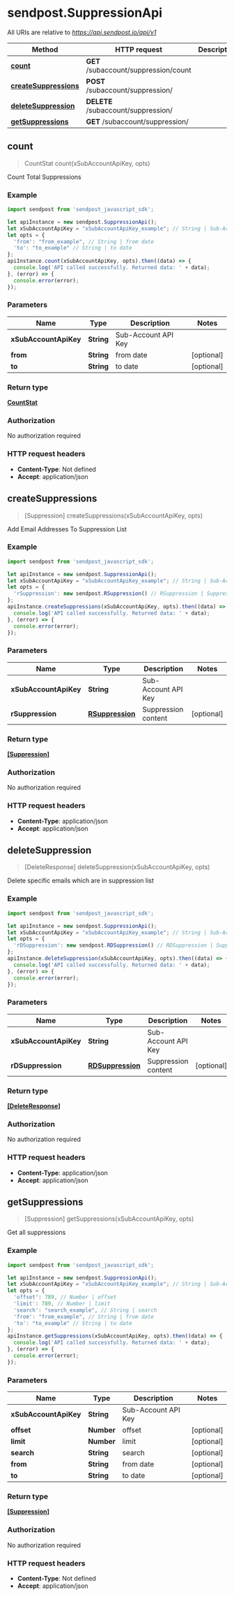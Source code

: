 # sendpost.SuppressionApi

All URIs are relative to *https://api.sendpost.io/api/v1*

Method | HTTP request | Description
------------- | ------------- | -------------
[**count**](SuppressionApi.md#count) | **GET** /subaccount/suppression/count | 
[**createSuppressions**](SuppressionApi.md#createSuppressions) | **POST** /subaccount/suppression/ | 
[**deleteSuppression**](SuppressionApi.md#deleteSuppression) | **DELETE** /subaccount/suppression/ | 
[**getSuppressions**](SuppressionApi.md#getSuppressions) | **GET** /subaccount/suppression/ | 



## count

> CountStat count(xSubAccountApiKey, opts)



Count Total Suppressions

### Example

```javascript
import sendpost from 'sendpost_javascript_sdk';

let apiInstance = new sendpost.SuppressionApi();
let xSubAccountApiKey = "xSubAccountApiKey_example"; // String | Sub-Account API Key
let opts = {
  'from': "from_example", // String | from date
  'to': "to_example" // String | to date
};
apiInstance.count(xSubAccountApiKey, opts).then((data) => {
  console.log('API called successfully. Returned data: ' + data);
}, (error) => {
  console.error(error);
});

```

### Parameters


Name | Type | Description  | Notes
------------- | ------------- | ------------- | -------------
 **xSubAccountApiKey** | **String**| Sub-Account API Key | 
 **from** | **String**| from date | [optional] 
 **to** | **String**| to date | [optional] 

### Return type

[**CountStat**](CountStat.md)

### Authorization

No authorization required

### HTTP request headers

- **Content-Type**: Not defined
- **Accept**: application/json


## createSuppressions

> [Suppression] createSuppressions(xSubAccountApiKey, opts)



Add Email Addresses To Suppression List

### Example

```javascript
import sendpost from 'sendpost_javascript_sdk';

let apiInstance = new sendpost.SuppressionApi();
let xSubAccountApiKey = "xSubAccountApiKey_example"; // String | Sub-Account API Key
let opts = {
  'rSuppression': new sendpost.RSuppression() // RSuppression | Suppression content
};
apiInstance.createSuppressions(xSubAccountApiKey, opts).then((data) => {
  console.log('API called successfully. Returned data: ' + data);
}, (error) => {
  console.error(error);
});

```

### Parameters


Name | Type | Description  | Notes
------------- | ------------- | ------------- | -------------
 **xSubAccountApiKey** | **String**| Sub-Account API Key | 
 **rSuppression** | [**RSuppression**](RSuppression.md)| Suppression content | [optional] 

### Return type

[**[Suppression]**](Suppression.md)

### Authorization

No authorization required

### HTTP request headers

- **Content-Type**: application/json
- **Accept**: application/json


## deleteSuppression

> [DeleteResponse] deleteSuppression(xSubAccountApiKey, opts)



Delete specific emails which are in suppression list

### Example

```javascript
import sendpost from 'sendpost_javascript_sdk';

let apiInstance = new sendpost.SuppressionApi();
let xSubAccountApiKey = "xSubAccountApiKey_example"; // String | Sub-Account API Key
let opts = {
  'rDSuppression': new sendpost.RDSuppression() // RDSuppression | Suppression content
};
apiInstance.deleteSuppression(xSubAccountApiKey, opts).then((data) => {
  console.log('API called successfully. Returned data: ' + data);
}, (error) => {
  console.error(error);
});

```

### Parameters


Name | Type | Description  | Notes
------------- | ------------- | ------------- | -------------
 **xSubAccountApiKey** | **String**| Sub-Account API Key | 
 **rDSuppression** | [**RDSuppression**](RDSuppression.md)| Suppression content | [optional] 

### Return type

[**[DeleteResponse]**](DeleteResponse.md)

### Authorization

No authorization required

### HTTP request headers

- **Content-Type**: application/json
- **Accept**: application/json


## getSuppressions

> [Suppression] getSuppressions(xSubAccountApiKey, opts)



Get all suppressions

### Example

```javascript
import sendpost from 'sendpost_javascript_sdk';

let apiInstance = new sendpost.SuppressionApi();
let xSubAccountApiKey = "xSubAccountApiKey_example"; // String | Sub-Account API Key
let opts = {
  'offset': 789, // Number | offset
  'limit': 789, // Number | limit
  'search': "search_example", // String | search
  'from': "from_example", // String | from date
  'to': "to_example" // String | to date
};
apiInstance.getSuppressions(xSubAccountApiKey, opts).then((data) => {
  console.log('API called successfully. Returned data: ' + data);
}, (error) => {
  console.error(error);
});

```

### Parameters


Name | Type | Description  | Notes
------------- | ------------- | ------------- | -------------
 **xSubAccountApiKey** | **String**| Sub-Account API Key | 
 **offset** | **Number**| offset | [optional] 
 **limit** | **Number**| limit | [optional] 
 **search** | **String**| search | [optional] 
 **from** | **String**| from date | [optional] 
 **to** | **String**| to date | [optional] 

### Return type

[**[Suppression]**](Suppression.md)

### Authorization

No authorization required

### HTTP request headers

- **Content-Type**: Not defined
- **Accept**: application/json

